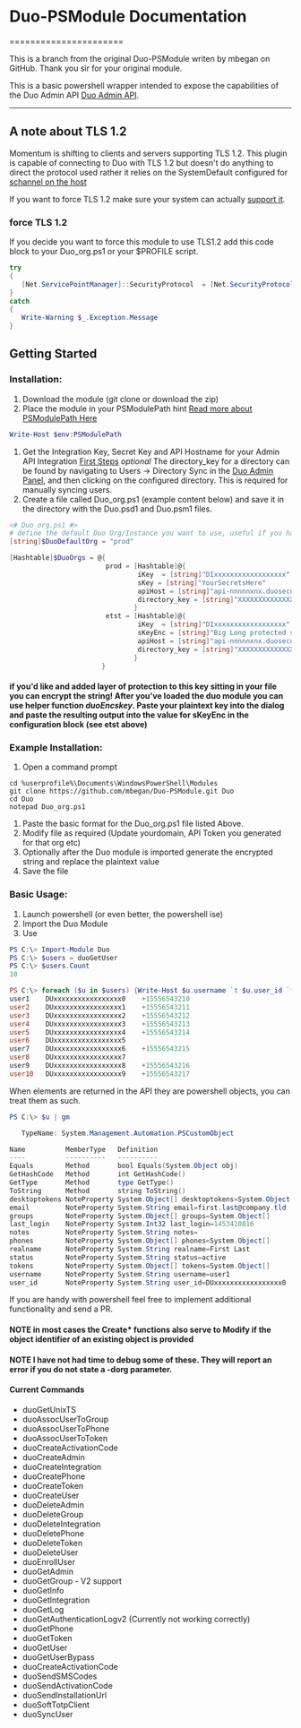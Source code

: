 # Duo-PSModule Documentation
======================

This is a branch from the original Duo-PSModule writen by mbegan on GitHub. Thank you sir for your original module.

This is a basic powershell wrapper intended to expose the capabilities of the Duo Admin API [Duo Admin API](https://duo.com/support/documentation/adminapi#overview).

--------
## A note about TLS 1.2

Momentum is shifting to clients and servers supporting TLS 1.2.  This plugin is capable of connecting to Duo with TLS 1.2 but doesn't do anything to direct the protocol used rather it relies on the SystemDefault configured for [schannel on the host](https://msdn.microsoft.com/en-us/library/system.net.securityprotocoltype(v=vs.110).aspx)

If you want to force TLS 1.2 make sure your system can actually [support it](https://blogs.perficient.com/microsoft/2016/04/tsl-1-2-and-net-support/).

### force TLS 1.2

If you decide you want to force this module to use TLS1.2 add this code block to your Duo_org.ps1 or your $PROFILE script.

```powershell
try
{
   [Net.ServicePointManager]::SecurityProtocol  = [Net.SecurityProtocolType]::Tls12
}
catch
{
   Write-Warning $_.Exception.Message
}
```

## Getting Started

### Installation:

1. Download the module (git clone or download the zip)
1. Place the module in your PSModulePath hint [Read more about PSModulePath Here](https://msdn.microsoft.com/en-us/library/dd878324%28v=vs.85%29.aspx)

```powershell
Write-Host $env:PSModulePath
```

1. Get the Integration Key, Secret Key and API Hostname for your Admin API Integration [First Steps](https://duo.com/support/documentation/adminapi#first-steps)
*optional* The directory_key for a directory can be found by navigating to Users → Directory Sync in the [Duo Admin Panel](https://admin.duosecurity.com/), and then clicking on the configured directory. This is required for manually syncing users.
1. Create a file called Duo_org.ps1 (example content below) and save it in the directory with the Duo.psd1 and Duo.psm1 files.

``` powershell
<# Duo_org.ps1 #>
# define the default Duo Org/Instance you want to use, useful if you have more than one.
[string]$DuoDefaultOrg = "prod"

[Hashtable]$DuoOrgs = @{
                        prod = [Hashtable]@{
                                iKey  = [string]"DIxxxxxxxxxxxxxxxxxx"
                                sKey = [string]"YourSecretsHere"
                                apiHost = [string]"api-nnnnnxnx.duosecurity.com"
                                directory_key = [string]"XXXXXXXXXXXXXXXXXXXX"
                               }
                        etst = [Hashtable]@{
                                iKey  = [string]"DIxxxxxxxxxxxxxxxxxx"
                                sKeyEnc = [string]"Big Long protected string on 1 line here"
                                apiHost = [string]"api-nnnnnxnx.duosecurity.com"
                                directory_key = [string]"XXXXXXXXXXXXXXXXXXXX"
							   }
                       }
```
#### if you'd like and added layer of protection to this key sitting in your file you can encrypt the string! After you've loaded the duo module you can use helper function **_duoEncskey_**. Paste your plaintext key into the dialog and paste the resulting output into the value for sKeyEnc in the configuration block (see etst above)

### Example Installation:

1. Open a command prompt

```
cd %userprofile%\Documents\WindowsPowerShell\Modules
git clone https://github.com/mbegan/Duo-PSModule.git Duo
cd Duo
notepad Duo_org.ps1
```

1. Paste the basic format for the Duo_org.ps1 file listed Above.
1. Modify file as required \(Update yourdomain, API Token you generated for that org etc\)
1. Optionally after the Duo module is imported generate the encrypted string and replace the plaintext value
1. Save the file
  
### Basic Usage:

1. Launch powershell \(or even better, the powershell ise\)
1. Import the Duo Module
1. Use

```powershell 
PS C:\> Import-Module Duo
PS C:\> $users = duoGetUser
PS C:\> $users.Count
10

PS C:\> foreach ($u in $users) {Write-Host $u.username `t $u.user_id `t $u.phones[0].number}
user1 	 DUxxxxxxxxxxxxxxxxx0 	 +15556543210
user2 	 DUxxxxxxxxxxxxxxxxx1 	 +15556543211
user3 	 DUxxxxxxxxxxxxxxxxx2 	 +15556543212
user4 	 DUxxxxxxxxxxxxxxxxx3 	 +15556543213
user5 	 DUxxxxxxxxxxxxxxxxx4 	 +15556543214
user6 	 DUxxxxxxxxxxxxxxxxx5 	 
user7 	 DUxxxxxxxxxxxxxxxxx6 	 +15556543215
user8 	 DUxxxxxxxxxxxxxxxxx7 	 
user9 	 DUxxxxxxxxxxxxxxxxx8 	 +15556543216
user10 	 DUxxxxxxxxxxxxxxxxx9 	 +15556543217
```

When elements are returned in the API they are powershell objects, you can treat them as such.

```powershell
PS C:\> $u | gm

   TypeName: System.Management.Automation.PSCustomObject

Name          MemberType   Definition                                      
----          ----------   ----------                                      
Equals        Method       bool Equals(System.Object obj)                  
GetHashCode   Method       int GetHashCode()                               
GetType       Method       type GetType()                                  
ToString      Method       string ToString()                               
desktoptokens NoteProperty System.Object[] desktoptokens=System.Object[]   
email         NoteProperty System.String email=first.last@company.tld
groups        NoteProperty System.Object[] groups=System.Object[]          
last_login    NoteProperty System.Int32 last_login=1453410816              
notes         NoteProperty System.String notes=                            
phones        NoteProperty System.Object[] phones=System.Object[]          
realname      NoteProperty System.String realname=First Last        
status        NoteProperty System.String status=active                     
tokens        NoteProperty System.Object[] tokens=System.Object[]          
username      NoteProperty System.String username=user1                 
user_id       NoteProperty System.String user_id=DUxxxxxxxxxxxxxxxxx0      

```

  If you are handy with powershell feel free to implement additional functionality and send a PR.

#### NOTE in most cases the Create* functions also serve to Modify if the object identifier of an existing object is provided

#### NOTE I have not had time to debug some of these. They will report an error if you do not state a -dorg parameter. 

#### Current Commands
- duoGetUnixTS
- duoAssocUserToGroup
- duoAssocUserToPhone
- duoAssocUserToToken
- duoCreateActivationCode
- duoCreateAdmin
- duoCreateIntegration
- duoCreatePhone
- duoCreateToken
- duoCreateUser
- duoDeleteAdmin
- duoDeleteGroup
- duoDeleteIntegration
- duoDeletePhone
- duoDeleteToken
- duoDeleteUser
- duoEnrollUser
- duoGetAdmin
- duoGetGroup - V2 support
- duoGetInfo
- duoGetIntegration
- duoGetLog
- duoGetAuthenticationLogv2 (Currently not working correctly)
- duoGetPhone
- duoGetToken
- duoGetUser
- duoGetUserBypass
- duoCreateActivationCode
- duoSendSMSCodes
- duoSendActivationCode
- duoSendInstallationUrl
- duoSoftTotpClient
- duoSyncUser
